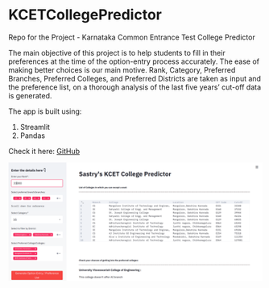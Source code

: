 # KCETCollegePredictor
Repo for the Project - Karnataka Common Entrance Test College Predictor

The main objective of this project is to help students to fill in their preferences at the time of the option-entry process accurately. The ease of making better choices is our main motive. Rank, Category, Preferred Branches, Preferred Colleges, and Preferred Districts are taken as input and the preference list, on a thorough analysis of the last five years’ cut-off data is generated.

The app is built using:

1. Streamlit
2. Pandas

Check it here: [GitHub](https://share.streamlit.io/vishnusastryhk/kcetcollegepredictor/KCETCollegePredictor.py)

![SCREENSHOT](https://github.com/VishnuSastryHK/KCETCollegePredictor/blob/master/KCET.png)
